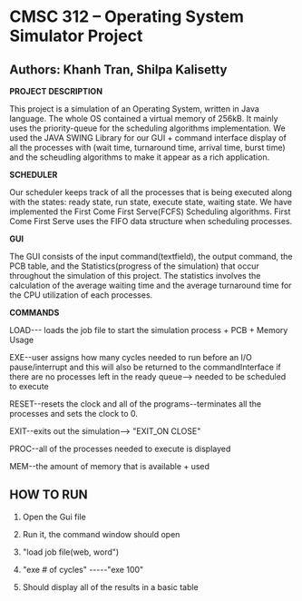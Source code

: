 CMSC 312 – Operating System Simulator Project
=============================================
Authors: Khanh Tran, Shilpa Kalisetty
------------------------------------

**PROJECT DESCRIPTION**

This project is a simulation of an Operating System, written in Java language. The whole OS contained a virtual memory of 256kB. It mainly uses the priority-queue for the scheduling algorithms implementation. We used the JAVA SWING Library for our GUI + command interface display of all the processes with (wait time, turnaround time, arrival time, burst time) and the scheudling algorithms to make it appear as a rich application.

**SCHEDULER**

Our scheduler keeps track of all the processes that is being executed along with the states: ready state, run state, execute state, waiting state. We have implemented the First Come First Serve(FCFS) Scheduling algorithms. First Come First Serve uses the FIFO data structure when scheduling processes.

**GUI**

The GUI consists of the input command(textfield), the output command, the PCB table, and the Statistics(progress of the simulation) that occur throughout the simulation of this project. The statistics involves the calculation of the average waiting time and the average turnaround time for the CPU utilization of each processes.

**COMMANDS**

LOAD--- loads the job file to start the simulation process + PCB + Memory Usage

EXE--user assigns how many cycles needed to run before an I/O pause/interrupt and this will also be returned to the commandInterface if there are no processes left in the ready queue--> needed to be scheduled to execute

RESET--resets the clock and all of the programs--terminates all the processes and sets the clock to 0.

EXIT--exits out the simulation--> "EXIT_ON CLOSE"

PROC--all of the processes needed to execute is displayed

MEM--the amount of memory that is available + used


**HOW TO RUN**
-------------

1. Open the Gui file

2. Run it, the command window should open

3. "load job file(web, word")

4. "exe # of cycles" -----"exe 100"

5. Should display all of the results in a basic table
